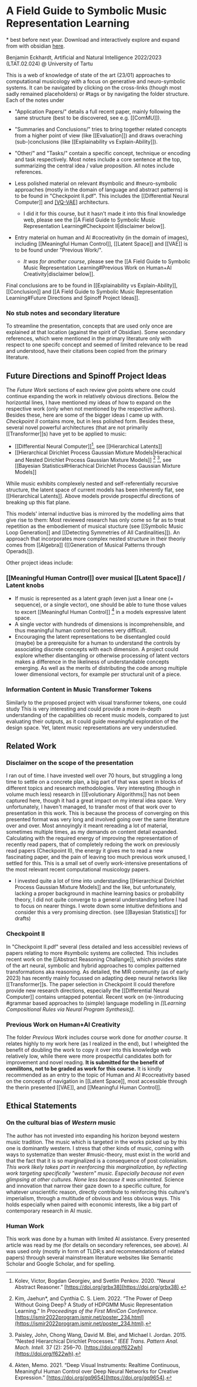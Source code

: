 # A Field Guide to Symbolic Music Representation Learning

\* best before next year. Download and interactively explore and expand from with obsidian [here](https://github.com/beijn/project-nai4a). 

Benjamin Eckhardt, Artificial and Natural Intelligence 2022/2023 (LTAT.02.024) @ University of Tartu

This is a web of knowledge of state of the art (23/01) approaches to computational musicology with a focus on generative and neuro-symbolic systems. It can be navigated by clicking on the cross-links (though most sadly remained placeholders) or #tags or by navigating the folder structure.  Each of the notes under 
- "Application Papers/" details a full recent paper, mainly following the same structure (best to be discovered, see e.g. [[ComMU]]).
- "Summaries and Conclusions/" tries to bring together related concepts from a higher point of view (like [[Evaluation]]) and draws overaching (sub-)conclusions (like [[Explainability vs Explain-Ability]]).
- "Other/" and "Tasks/" contain a specific concept, technique or encoding and task respectively.
Most notes include a core sentence at the top, summarizing the central idea / value proposition. All notes include references.

- Less polished material on relevant #symbolic and #neuro-symbolic approaches (mostly in the domain of language and abstract patterns) is to be found in "Checkpoint II.pdf".  This includes the [[Differential Neural Computer]] and [[VQ-VAE]](-II) architecturs. 
	- I did it for this course, but it hasn't made it into this final knowledge web, please see the [[A Field Guide to Symbolic Music Representation Learning#Checkpoint II|disclaimer below]].
- Entry material on human and AI #cocreativity (in the domain of images), including [[Meaningful Human Control]], [[Latent Space]] and [[VAE]] is to be found under "Previous Work/".
	- *It was for another course*, please see the [[A Field Guide to Symbolic Music Representation Learning#Previous Work on Human+AI Creativity|disclaimer below]].

Final conclusions are to be found in [[Explainability vs Explain-Ability]], [[Conclusion]] and [[A Field Guide to Symbolic Music Representation Learning#Future Directions and Spinoff Project Ideas]].


### No stub notes and secondary literature
To streamline the presentation, concepts that are used only once are explained at that location (against the spirit of Obsidian).
Some secondary references, which were mentioned in the primary literature only with respect to one specifc concept and seemed of limited relevance to be read and understood, have their citations been copied from the primary literature. 




## Future Directions and Spinoff Project Ideas
The *Future Work* sections of each review give points where one could continue expanding the work in relatively obvious directions. Below the horizontal lines, I have mentioned my ideas of how to expand on the respective work (only when not mentioned by the respective authors). Besides these, here are some of the bigger ideas I came up with. *Checkpoint II* contains more, but in less polished form. 
Besides these, several novel powerful architectures (that are not primarily [[Transformer]]s) have yet to be applied to music:
- [[Differential Neural Computer]][^@kolevNeuralAbstractReasoner2020], see [[Hierarchical Latents]]
- [[Hierarchical Dirichlet Process Gaussian Mixture Models|Hierachical and Nested Dirichlet Process Gaussian Mixture Models]] [^@kimPowerDeepGoing2022] [^@paisleyNestedHierarchicalDirichlet2015], see [[Bayesian Statistics#Hierachical Dirichlet Process Gaussian Mixture Models]]

While music exhibits complexely nested and self-referentially recursive structure, the latent space of current models has been inherently flat, see [[Hierarchical Latents]]. Above models provide prospectful directions of breaking up this flat plane.

This models' internal inductive bias is mirrored by the modelling aims that give rise to them: Most reviewed research has only come so far as to treat repetition as the embodiement of musical stucture (see [[Symbolic Music Loop Generation]] and [[Detecting Symmetries of All Cardinalities]]). An approach that incorporates more complex nested structure in their theoriy comes from [[Algebra]] ([[Generation of Musical Patterns through Operads]]).

Other project ideas include:

### [[Meaningful Human Control]] over musical [[Latent Space]] / Latent knobs
- If music is represented as a latent graph (even just a linear one (= sequence), or a single vector), one should be able to tune those values to excert [[Meaningful Human Control]] [^@aktenDeepVisualInstruments2021] in a models expressive latent space. 
- A single vector with hundreds of dimensions is incomprehensible, and thus meaningful human control becomes very difficult.
- Encouraging the latent representations to be disentangled could (maybe) be a prerequisite for a human to understand the controls by associating discrete concepts with each dimension. 
A project could explore whether disentangling or otherwise processing of latent vectors makes a difference in the likeliness of understandable concepts emerging. As well as the merits of distributing the code among multiple lower dimensional vectors, for example per structural unit of a piece.


### Information Content in Music Transformer Tokens
Similarly to the proposed project with visual transformer tokens, one could study
This is very interesting and could provide a more in-depth understanding of the capabilities ob recent music models, compared to just evaluating their outputs, as it could guide meaningful exploration of the design space. Yet, latent music representations are very understudied. 


## Related Work 
### Disclaimer on the scope of the presentation
I ran out of time. I have invested well over 70 hours, but struggling a long time to settle on a concrete plan, a big part of that was spent in blocks of different topics and research methodologies. Very interesting (though in volume much less) research in [[Evolutionary Algorithms]] has not been captured here, though it had a great impact on my interal idea space. Very unfortunately, I haven't managed, to transfer most of that work over to presentation in this work. This is because the process of converging on this presented format was very long and involved going over the same literature over and over. Most annoyingly it meant rereading a lot of material, sometimes multiple times, as my demands on content detail expanded. Calculating with the required energy of improving the representation of recently read papers, that of completely redoing the work on previously read papers (Checkpoint II), the energy it gives me to read a new fascinating paper, and the pain of leaving too much previous work unused, I settled for this. This is a small set of overly work-intensive presentations of the most relevant recent computational musicology papers.
- I invested quite a lot of time into understanding [[Hierarchical Dirichlet Process Gaussian Mixture Models]] and the like, but unfortunately, lacking a proper background in machine learning basics or probability theory, I did not quite converge to a general understanding before I had to focus on nearer things. I wrote down some intuitive definitions and consider this a very promising direction. (see [[Bayesian Statistics]] for drafts)

### Checkpoint II
In "Checkpoint II.pdf" several (less detailed and less accessible) reviews of papers relating to more #symbolic systems are collected. This includes recent work on the [[Abstract Reasoning Challange]], which provides state of the art neural, symbolic and hybrid approaches to complex patterned transformations aka reasoning. As detailed, the MIR community (as of early 2023) has recently mainly focussed on adapting deep neural networks like [[Transformer]]s. The paper selection in Checkpoint II could therefore provide new research directions, especially the [[Differential Neural Computer]] contains untapped potential. Recent work on (re-)introducing #grammar based approaches to (simple) language modelling in *[[Learning Compositional Rules via Neural Program Synthesis]]*. 

### Previous Work on Human+AI Creativity 
The folder *Previous Work* includes course work done for *another course*. It relates highly to my work here (as I realized in the end), but I wheighted the benefit of doubling the work to copy it over into this knowledge web relatively low, while there were more prospectful candidates both for improvement and novel reading. **It is submitted for the benefit of comilitons, not to be graded as work for this course.** It is kindly recommended as an entry to the topic of Human and AI #cocreativity based on the concepts of navigation in [[Latent Space]], most accessible through the therin presented [[VAE]], and [[Meaningful Human Control]].





## Ethical Statements

### On the cultural bias of *Western* music
The author has not invested into expanding his horizon beyond western music tradition. The music which is targeted in the works picked up by this one is dominantly western. I stress that other kinds of music, coming with ways to systematize than wester #music-theory, must exist in the world and that the fact that it is so marginalized is a consequence of post colonialism. *This work likely takes part in reenforcing this marginalization, by reflecting work targeting specifically "western" music. Especially because not even glimpsing at other cultures. None less because it was uninented.* Science and innovation that narrow their gaze down to a specific culture, for whatever unscientific reason, directly contribute to reinforcing this culture's imperialism, through a multitude of obvious and less obvious ways. This holds especially when paired with economic interests, like a big part of contemporary research in AI music. 

### Human Work
This work was done by a human with limited AI assistance. Every presented article was read by me (for details on secondary references, see above). AI was used only (mostly in form of TLDR;s and recommendations of related papers) through several mainstream literature websites like Semantic Scholar and Google Scholar, and for spelling.




[^@aktenDeepVisualInstruments2021]: Akten, Memo. 2021. “Deep Visual Instruments: Realtime Continuous, Meaningful Human Control over Deep Neural Networks for Creative Expression.” [https://doi.org/gq9654](https://doi.org/gq9654).


[^@hernandez-olivanMusicaizPythonLibrary2022]: Hernandez-Olivan, Carlos, and Jose R. Beltran. 2022. “Musicaiz: A Python Library for Symbolic Music Generation, Analysis and Visualization.” [https://doi.org/grmp4f](https://doi.org/grmp4f).

[^@kolevNeuralAbstractReasoner2020]: Kolev, Victor, Bogdan Georgiev, and Svetlin Penkov. 2020. “Neural Abstract Reasoner.” [https://doi.org/grbx38](https://doi.org/grbx38).

[^@kimPowerDeepGoing2022]: Kim, Jaehun*, and Cynthia C. S. Liem. 2022. “The Power of Deep Without Going Deep? A Study of HDPGMM Music Representation Learning.” In _Proceedings of the First MiniCon Conference_. [https://ismir2022program.ismir.net/poster_234.html](https://ismir2022program.ismir.net/poster_234.html).

[^@paisleyNestedHierarchicalDirichlet2015]: Paisley, John, Chong Wang, David M. Blei, and Michael I. Jordan. 2015. “Nested Hierarchical Dirichlet Processes.” _IEEE Trans. Pattern Anal. Mach. Intell._ 37 (2): 256–70. [https://doi.org/f622wh](https://doi.org/f622wh).


[^librosa]: McFee, Brian, Colin Raffel, Dawen Liang, Daniel PW Ellis, Matt McVicar, Eric Battenberg, and Oriol Nieto. “librosa: Audio and music signal analysis in python.” In Proceedings of the 14th python in science conference, pp. 18-25. 2015.
